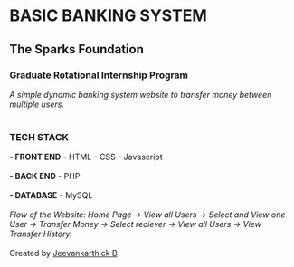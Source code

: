 # BASIC BANKING SYSTEM
## The Sparks Foundation
### Graduate Rotational Internship Program
*A simple dynamic banking system website to transfer money between multiple users.* <br/> <br/>
### TECH STACK
**- FRONT END**
    - HTML
    - CSS
    - Javascript <br/> <br/>
**- BACK END**
    - PHP <br/> <br/>
**- DATABASE**
    - MySQL <br/> <br/>
*Flow of the Website: Home Page -> View all Users -> Select and View one User -> Transfer Money -> Select reciever -> View all Users -> View Transfer History.* <br/> <br/>
Created by [Jeevankarthick B](https://www.linkedin.com/in/jeevankarthick-b/)
